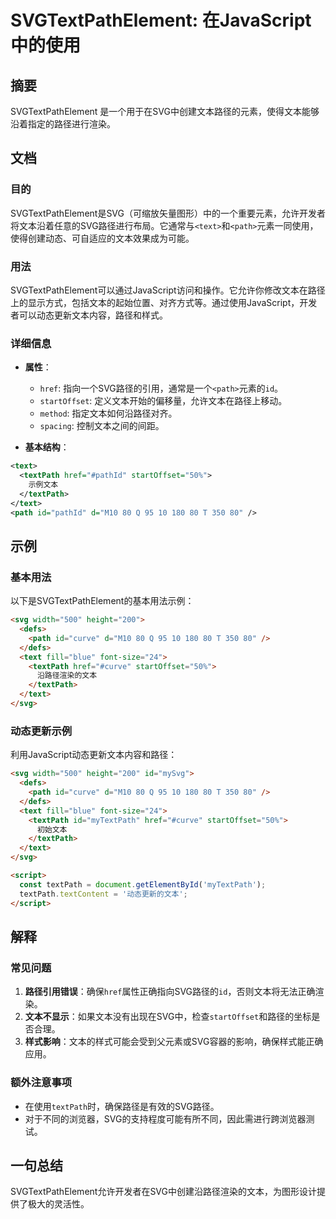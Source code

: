 <!--
Meta Description: # SVGTextPathElement: 在JavaScript中的使用 ## 摘要 SVGTextPathElement 是一个用于在SVG中创建文本路径的元素，使得文本能够沿着指定的路径进行渲染。 ## 文档 ### 目的 SVGTextPathElement是SVG（可缩放矢量图形）中的一个...
Meta Keywords: textpath, text, path, href, startoffset
-->

# SVGTextPathElement: 在JavaScript中的使用

## 摘要
SVGTextPathElement 是一个用于在SVG中创建文本路径的元素，使得文本能够沿着指定的路径进行渲染。

## 文档
### 目的
SVGTextPathElement是SVG（可缩放矢量图形）中的一个重要元素，允许开发者将文本沿着任意的SVG路径进行布局。它通常与`<text>`和`<path>`元素一同使用，使得创建动态、可自适应的文本效果成为可能。

### 用法
SVGTextPathElement可以通过JavaScript访问和操作。它允许你修改文本在路径上的显示方式，包括文本的起始位置、对齐方式等。通过使用JavaScript，开发者可以动态更新文本内容，路径和样式。

### 详细信息
- **属性**：
  - `href`: 指向一个SVG路径的引用，通常是一个`<path>`元素的`id`。
  - `startOffset`: 定义文本开始的偏移量，允许文本在路径上移动。
  - `method`: 指定文本如何沿路径对齐。
  - `spacing`: 控制文本之间的间距。

- **基本结构**：
```xml
<text>
  <textPath href="#pathId" startOffset="50%">
    示例文本
  </textPath>
</text>
<path id="pathId" d="M10 80 Q 95 10 180 80 T 350 80" />
```

## 示例
### 基本用法
以下是SVGTextPathElement的基本用法示例：

```html
<svg width="500" height="200">
  <defs>
    <path id="curve" d="M10 80 Q 95 10 180 80 T 350 80" />
  </defs>
  <text fill="blue" font-size="24">
    <textPath href="#curve" startOffset="50%">
      沿路径渲染的文本
    </textPath>
  </text>
</svg>
```

### 动态更新示例
利用JavaScript动态更新文本内容和路径：

```html
<svg width="500" height="200" id="mySvg">
  <defs>
    <path id="curve" d="M10 80 Q 95 10 180 80 T 350 80" />
  </defs>
  <text fill="blue" font-size="24">
    <textPath id="myTextPath" href="#curve" startOffset="50%">
      初始文本
    </textPath>
  </text>
</svg>

<script>
  const textPath = document.getElementById('myTextPath');
  textPath.textContent = '动态更新的文本';
</script>
```

## 解释
### 常见问题
1. **路径引用错误**：确保`href`属性正确指向SVG路径的`id`，否则文本将无法正确渲染。
2. **文本不显示**：如果文本没有出现在SVG中，检查`startOffset`和路径的坐标是否合理。
3. **样式影响**：文本的样式可能会受到父元素或SVG容器的影响，确保样式能正确应用。

### 额外注意事项
- 在使用`textPath`时，确保路径是有效的SVG路径。
- 对于不同的浏览器，SVG的支持程度可能有所不同，因此需进行跨浏览器测试。

## 一句总结
SVGTextPathElement允许开发者在SVG中创建沿路径渲染的文本，为图形设计提供了极大的灵活性。